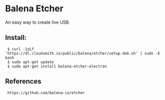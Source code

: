 Balena Etcher
=====

An easy way to create live USB.  


Install:
-------

     $ curl -1sLf 'https://dl.cloudsmith.io/public/balena/etcher/setup.deb.sh' | sudo -E bash
     $ sudo apt-get update 
     $ sudo apt-get install balena-etcher-electron

References
-----------
     https://github.com/balena-io/etcher

